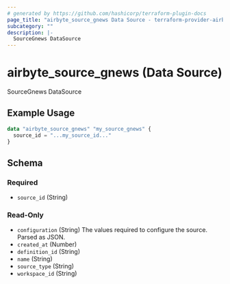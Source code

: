 ```yaml
---
# generated by https://github.com/hashicorp/terraform-plugin-docs
page_title: "airbyte_source_gnews Data Source - terraform-provider-airbyte"
subcategory: ""
description: |-
  SourceGnews DataSource
---
```


# airbyte_source_gnews (Data Source)

SourceGnews DataSource

## Example Usage

```terraform
data "airbyte_source_gnews" "my_source_gnews" {
  source_id = "...my_source_id..."
}
```

<!-- schema generated by tfplugindocs -->
## Schema

### Required

- `source_id` (String)

### Read-Only

- `configuration` (String) The values required to configure the source. Parsed as JSON.
- `created_at` (Number)
- `definition_id` (String)
- `name` (String)
- `source_type` (String)
- `workspace_id` (String)
